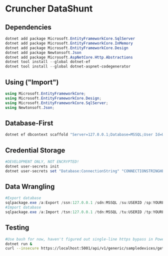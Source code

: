 # Cruncher DataShunt

## Dependencies

```Powershell
dotnet add package Microsoft.EntityFrameworkCore.SqlServer
dotnet add package Microsoft.EntityFrameworkCore.InMemory
dotnet add package Microsoft.EntityFrameworkCore.Design
dotnet add package Newtonsoft.Json
dotnet add package Microsoft.AspNetCore.Http.Abstractions
dotnet tool install --global dotnet-ef
dotnet tool install --global dotnet-aspnet-codegenerator
```

## Using ("Import")

```C#
using Microsoft.EntityFrameworkCore;
using Microsoft.EntityFrameworkCore.Design;
using Microsoft.EntityFrameworkCore.SqlServer;
using Newtonsoft.Json;
```

## Database-First

```Powershell
dotnet ef dbcontext scaffold "Server=127.0.0.1;Database=MSSQL;User Id=USERID;Password=YOURPASSWORDHERE" Microsoft.EntityFrameworkCore.SqlServer -o Models
```

## Credential Storage

```Powershell
#DEVELOPMENT ONLY, NOT ENCRYPTED!
dotnet user-secrets init
dotnet user-secrets set "Database:ConnectionString" "CONNECTIONSTRINGHERE"
```

## Data Wrangling

```Powershell
#Export database
sqlpackage.exe /a:Export /ssn:127.0.0.1 /sdn:MSSQL /su:USERID /sp:YOURPASSWORDHERE /tf:MSSQL.bacpac
#Import database
sqlpackage.exe /a:Import /tsn:127.0.0.1 /tdn:MSSQL /tu:USERID /tp:YOURPASSWORDHERE /sf:MSSQL.bacpac
```

## Testing

```Bash
#Use bash for now, haven't figured out single-line https bypass in Powershell
dotnet run &
curl --insecure https://localhost:5001/api/v1/generic/sampledevices/getbyname/a
```
